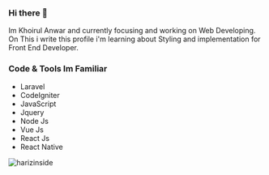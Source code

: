 ### Hi there 👋

Im Khoirul Anwar and currently focusing and working on Web Developing. 
On This i write this profile i'm learning about Styling and implementation for Front End Developer.

### Code & Tools Im Familiar  
  <ul>
  <li>Laravel</li>
  <li>CodeIgniter</li>
  <li>JavaScript</li>
  <li>Jquery</li>
  <li>Node Js</li>
  <li>Vue Js</li>
  <li>React Js</li>
  <li>React Native</li>
  </ul>
  
  <p><img align="center" src="https://github-readme-stats.vercel.app/api/top-langs?username=khoerlanwar&show_icons=true&locale=en&layout=compact" alt="harizinside" /></p>
